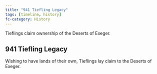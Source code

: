 ```yaml
---
title: "941 Tiefling Legacy"
tags: [timeline, history]
fc-category: History
---
```

<span class='ob-timelines'
	data-date='941-00-00-00'
	data-title='Tiefling Legacy'
	data-class='orange'>Tieflings claim ownership of the Deserts of Exeger.</span>
## 941 Tiefling Legacy
Wishing to have lands of their own, Tieflings lay claim to the Deserts of Exeger.